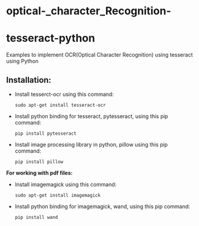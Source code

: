 # optical-_character_Recognition-
# tesseract-python
Examples to implement OCR(Optical Character Recognition) using tesseract using Python

## Installation:
- Install tesserct-ocr using this command:
  ```
  sudo apt-get install tesseract-ocr
  ```
- Install python binding for tesseract, pytesseract, using this pip command:
  ```
  pip install pytesseract
  ```
- Install image processing library in python, pillow using this pip command:
  ```
  pip install pillow
  ```
  
**For working with pdf files:**
- Install imagemagick using this command:
  ```
  sudo apt-get install imagemagick
  ```
- Install python binding for imagemagick, wand, using this pip command:
  ```
  pip install wand
  ```

